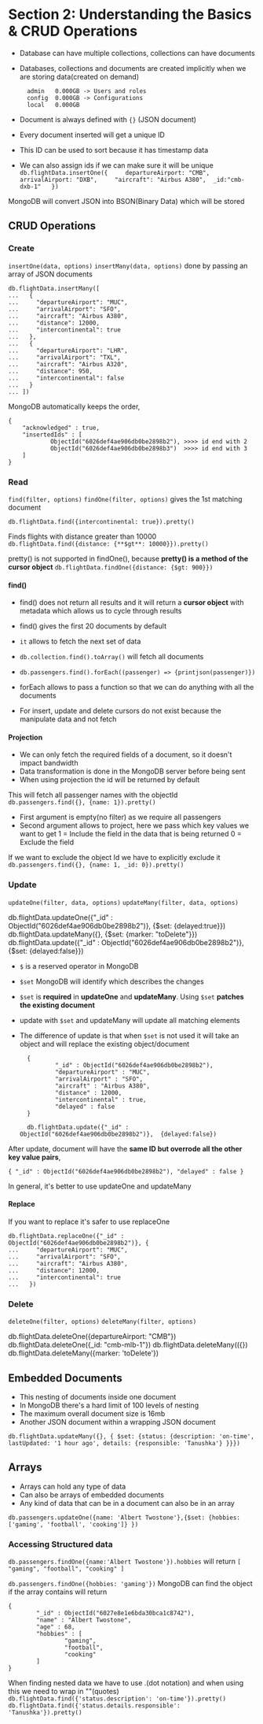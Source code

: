 # Section 2: Understanding the Basics & CRUD Operations

- Database can have multiple collections, collections can have documents
- Databases, collections and documents are created implicitly when we are storing data(created on demand)

        admin   0.000GB -> Users and roles
        config  0.000GB -> Configurations
        local   0.000GB

- Document is always defined with `{}` (JSON document)
- Every document inserted will get a unique ID
- This ID can be used to sort because it has timestamp data
- We can also assign ids if we can make sure it will be unique
`db.flightData.insertOne({     departureAirport: "CMB",    arrivalAirport: "DXB",     "aircraft": "Airbus A380",  _id:"cmb-dxb-1"   })`

MongoDB will convert JSON into BSON(Binary Data) which will be stored

## CRUD Operations

### Create

`insertOne(data, options)`
`insertMany(data, options)` done by passing an array of JSON documents

    db.flightData.insertMany([
    ...   {
    ...     "departureAirport": "MUC",
    ...     "arrivalAirport": "SFO",
    ...     "aircraft": "Airbus A380",
    ...     "distance": 12000,
    ...     "intercontinental": true
    ...   },
    ...   {
    ...     "departureAirport": "LHR",
    ...     "arrivalAirport": "TXL",
    ...     "aircraft": "Airbus A320",
    ...     "distance": 950,
    ...     "intercontinental": false
    ...   }
    ... ])

MongoDB automatically keeps the order,

    {
        "acknowledged" : true,
        "insertedIds" : [
                ObjectId("6026def4ae906db0be2898b2"), >>>> id end with 2
                ObjectId("6026def4ae906db0be2898b3")  >>>> id end with 3
        ]
    }

### Read

`find(filter, options)`
`findOne(filter, options)` gives the 1st matching document

`db.flightData.find({intercontinental: true}).pretty()`

Finds flights with distance greater than 10000
`db.flightData.find({distance: {**$gt**: 10000}}).pretty()`

pretty() is not supported in findOne(), because **pretty() is a method of the cursor object**
`db.flightData.findOne({distance: {$gt: 900}})`

#### find()

- find() does not return all results and it will return a **cursor object** with metadata which allows us to cycle through results
- find() gives the first 20 documents by default

- `it` allows to fetch the next set of data

- `db.collection.find().toArray()` will fetch all documents

- `db.passengers.find().forEach((passenger) => {printjson(passenger)})`
- forEach allows to pass a function so that we can do anything with all the documents
- For insert, update and delete cursors do not exist because the manipulate data and not fetch

#### Projection

- We can only fetch the required fields of a document, so it doesn't impact bandwidth
- Data transformation is done in the MongoDB server before being sent
- When using projection the id will be returned by default

This will fetch all passenger names with the objectId
`db.passengers.find({}, {name: 1}).pretty()`

- First argument is empty(no filter) as we require all passengers
- Second argument allows to project, here we pass which key values we want to get
1 = Include the field in the data that is being returned
0 = Exclude the field

If we want to exclude the object Id we have to explicitly exclude it
`db.passengers.find({}, {name: 1, _id: 0}).pretty()`

### Update

`updateOne(filter, data, options)`
`updateMany(filter, data, options)`

db.flightData.updateOne({"_id" : ObjectId("6026def4ae906db0be2898b2")}, {$set: {delayed:true}})
db.flightData.updateMany({}, {$set: {marker: "toDelete"}})
db.flightData.update({"_id" : ObjectId("6026def4ae906db0be2898b2")}, {$set: {delayed:false}})

- `$` is a reserved operator in MongoDB
- `$set` MongoDB will identify which describes the changes
- `$set` is **required** in **updateOne** and **updateMany**. Using `$set` **patches the existing document**

- update with `$set` and updateMany will update all matching elements
- The difference of update is that when `$set` is not used it will take an object and will replace the existing object/document

        {
                "_id" : ObjectId("6026def4ae906db0be2898b2"),
                "departureAirport" : "MUC",
                "arrivalAirport" : "SFO",
                "aircraft" : "Airbus A380",
                "distance" : 12000,
                "intercontinental" : true,
                "delayed" : false
        }

        db.flightData.update({"_id" : ObjectId("6026def4ae906db0be2898b2")},  {delayed:false})

After update, document will have the **same ID but overrode all the other key value pairs**,

    { "_id" : ObjectId("6026def4ae906db0be2898b2"), "delayed" : false }

In general, it's better to use updateOne and updateMany

#### Replace

If you want to replace it's safer to use replaceOne

    db.flightData.replaceOne({"_id" : ObjectId("6026def4ae906db0be2898b2")}, {
    ...     "departureAirport": "MUC",
    ...     "arrivalAirport": "SFO",
    ...     "aircraft": "Airbus A380",
    ...     "distance": 12000,
    ...     "intercontinental": true
    ...   })

### Delete

`deleteOne(filter, options)`
`deleteMany(filter, options)`

db.flightData.deleteOne({departureAirport: "CMB"})
db.flightData.deleteOne({_id: "cmb-mlb-1"})
db.flightData.deleteMany(({})
db.flightData.deleteMany({marker: 'toDelete'})

## Embedded Documents

- This nesting of documents inside one document
- In MongoDB  there's a hard limit of 100 levels of nesting
- The maximum overall document size is 16mb
- Another JSON document within a wrapping JSON document

`db.flightData.updateMany({}, { $set: {status: {description: 'on-time', lastUpdated: '1 hour ago', details: {responsible: 'Tanushka'} }}})`

## Arrays

- Arrays can hold any type of data
- Can also be arrays of embedded documents
- Any kind of data that can be in a document can also be in an array

`db.passengers.updateOne({name: 'Albert Twostone'},{$set: {hobbies: ['gaming', 'football', 'cooking']} })`

### Accessing Structured data

`db.passengers.findOne({name:'Albert Twostone'}).hobbies`
will return
`[ "gaming", "football", "cooking" ]`

`db.passengers.findOne({hobbies: 'gaming'})` MongoDB can find the object if the array contains
will return

    {
            "_id" : ObjectId("6027e8e1e6bda30bca1c8742"),
            "name" : "Albert Twostone",
            "age" : 68,
            "hobbies" : [
                    "gaming",
                    "football",
                    "cooking"
            ]
    }

When finding nested data we have to use .(dot notation) and when using this we need to wrap in ""(quotes)
`db.flightData.find({'status.description': 'on-time'}).pretty()`
`db.flightData.find({'status.details.responsible': 'Tanushka'}).pretty()`
